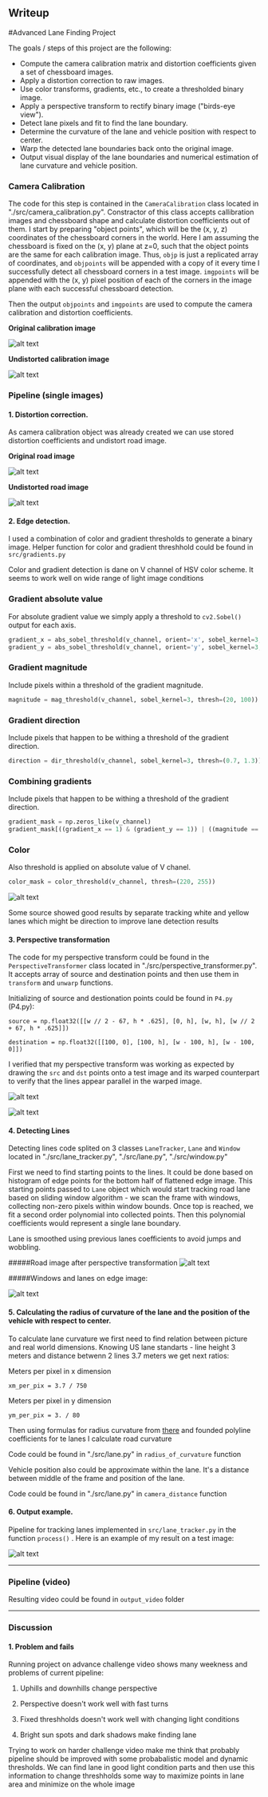 ## Writeup 

#Advanced Lane Finding Project

The goals / steps of this project are the following:

* Compute the camera calibration matrix and distortion coefficients given a set of chessboard images.
* Apply a distortion correction to raw images.
* Use color transforms, gradients, etc., to create a thresholded binary image.
* Apply a perspective transform to rectify binary image ("birds-eye view").
* Detect lane pixels and fit to find the lane boundary.
* Determine the curvature of the lane and vehicle position with respect to center.
* Warp the detected lane boundaries back onto the original image.
* Output visual display of the lane boundaries and numerical estimation of lane curvature and vehicle position.

[//]: # (Image References)

[image1]: ./examples/calibration/calibration_13.png "Calibration"
[image2]: ./examples/calibration/calibration_undistorted_13.png "Undistorted"

[image3]: ./test_images/straight_lines1.jpg "Undistorted"
[image4]: ./examples/undistort/straight_lines1.jpg.png "Undistorted"

[image5]: ./test_images/test3.jpg "Road Transformed"
[image6]: ./examples/edges/separate_test3.jpg.png "Binary Example"
[image7]: ./examples/perspective/straight_lines1.jpg.png "Warp Example"
[image8]: ./examples/perspective/transformed_straight_lines1.jpg.png "Fit Visual"
[image9]: ./examples/output/test3.jpg_warp_window.png "Output"
[image10]: ./examples/perspective/transformed_test3.jpg.png "Output"
[image11]: ./output_images/test3.jpg.png "Output"

[video10]: ./project_video.mp4 "Video"

### Camera Calibration


The code for this step is contained in the `CameraCalibration` class located in "./src/camera_calibration.py". Constractor of this class accepts callibration images and chessboard shape and calculate distortion coefficients out of them. 
I start by preparing "object points", which will be the (x, y, z) coordinates of the chessboard corners in the world. Here I am assuming the chessboard is fixed on the (x, y) plane at z=0, such that the object points are the same for each calibration image. Thus, `objp` is just a replicated array of coordinates, and `objpoints` will be appended with a copy of it every time I successfully detect all chessboard corners in a test image.  `imgpoints` will be appended with the (x, y) pixel position of each of the corners in the image plane with each successful chessboard detection.  

Then the output `objpoints` and `imgpoints` are used to compute the camera calibration and distortion coefficients. 

**Original calibration image**

![alt text][image1]

**Undistorted calibration image**

![alt text][image2]

### Pipeline (single images)

#### 1. Distortion correction.

As camera calibration object was already created we can use stored distortion coefficients and undistort road image. 

**Original road image**

![alt text][image3]

**Undistorted road image**

![alt text][image4]

#### 2. Edge detection.

I used a combination of color and gradient thresholds to generate a binary image. Helper function for color and gradient threshhold could be found in 
`src/gradients.py`

Color and gradient detection is dane on V channel of HSV color scheme. It seems to work well on wide range of light image conditions

### Gradient absolute value
For absolute gradient value we simply apply a threshold to `cv2.Sobel()` output for each axis.

```python
gradient_x = abs_sobel_threshold(v_channel, orient='x', sobel_kernel=3, thresh=(20, 100))
gradient_y = abs_sobel_threshold(v_channel, orient='y', sobel_kernel=3, thresh=(20, 100))
```

### Gradient magnitude
Include pixels within a threshold of the gradient magnitude.

```python
magnitude = mag_threshold(v_channel, sobel_kernel=3, thresh=(20, 100))
```

### Gradient direction
Include pixels that happen to be withing a threshold of the gradient direction.

```python
direction = dir_threshold(v_channel, sobel_kernel=3, thresh=(0.7, 1.3))
```

### Combining gradients
Include pixels that happen to be withing a threshold of the gradient direction.

```python
gradient_mask = np.zeros_like(v_channel)
gradient_mask[((gradient_x == 1) & (gradient_y == 1)) | ((magnitude == 1) & (direction == 1))] = 1
```


### Color
Also threshold is applied on absolute value of V chanel.

```python
color_mask = color_threshold(v_channel, thresh=(220, 255))
```

![alt text][image6]

Some source showed good results by separate tracking white and yellow lanes which might be direction to improve lane detection results

#### 3. Perspective transformation

The code for my perspective transform could be found in the `PerspectiveTransformer` class located in "./src/perspective_transformer.py". It accepts array of source and destination points and then use them in `transform` and `unwarp` functions. 

Initializing of source and destionation points could be found in `P4.py` (P4.py):

```
source = np.float32([[w // 2 - 67, h * .625], [0, h], [w, h], [w // 2 + 67, h * .625]])
```
```
destination = np.float32([[100, 0], [100, h], [w - 100, h], [w - 100, 0]])
```

I verified that my perspective transform was working as expected by drawing the `src` and `dst` points onto a test image and its warped counterpart to verify that the lines appear parallel in the warped image.

![alt text][image7]

![alt text][image8]

#### 4. Detecting Lines
Detecting lines code splited on 3 classes `LaneTracker`, `Lane` and `Window` located in "./src/lane_tracker.py", "./src/lane.py", "./src/window.py" 

First we need to find starting points to the lines. It could be done based on histogram of edge points for the bottom half of flattened edge image.
This starting points passed to `Lane` object which would start tracking road lane based on sliding window algorithm - we scan the frame with  windows, collecting non-zero pixels within window bounds. Once top is reached, we fit a second order polynomial into collected points. Then this polynomial coefficients would represent a single lane boundary.

Lane is smoothed using previous lanes coefficients to avoid jumps and wobbling. 

#####Road image after perspective transformation
![alt text][image10]

#####Windows and lanes on edge image:

![alt text][image9]

#### 5. Calculating the radius of curvature of the lane and the position of the vehicle with respect to center.

To calculate lane curvature we first need to find relation between picture and real world dimensions. Knowing US lane standarts - line height 3 meters and distance betwenn 2 lines 3.7 meters we get next ratios:

Meters per pixel in x dimension
```
xm_per_pix = 3.7 / 750
```

Meters per pixel in y dimension
```
ym_per_pix = 3. / 80
```

Then using formulas for radius curvature from [there](http://www.intmath.com/applications-differentiation/8-radius-curvature.php) and founded polyline coefficients for te lanes I calculate road curvature

Code could be found in "./src/lane.py" in `radius_of_curvature` function


Vehicle position also could be approximate within the lane. It's a distance between middle of the frame and position of the lane. 

Code could be found in "./src/lane.py" in `camera_distance` function

#### 6. Output example.

Pipeline for tracking lanes implemented in `src/lane_tracker.py` in the function `process()` . Here is an example of my result on a test image:

![alt text][image11]

---

### Pipeline (video)

Resulting video could be found in `output_video` folder 

---

### Discussion

#### 1. Problem and fails

Running project on advance challenge video shows many weekness and problems of current pipeline:

1) Uphills and downhills change perspective 

2) Perspective doesn't work well with fast turns

3) Fixed threshholds doesn't work well with changing light conditions

4) Bright sun spots and dark shadows make finding lane 

Trying to work on harder challenge video make me think that probably pipeline should be improved with some probabalistic model and dynamic thresholds. We can find lane in good light condition parts and then use this information to change threshholds some way to maximize points in lane area and minimize on the whole image 
